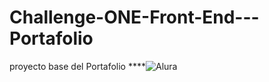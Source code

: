# Challenge-ONE-Front-End---Portafolio
proyecto base del Portafolio
****![Alura](https://github.com/user-attachments/assets/f2f64960-4174-42ff-9588-f3bdcb334b9a)

